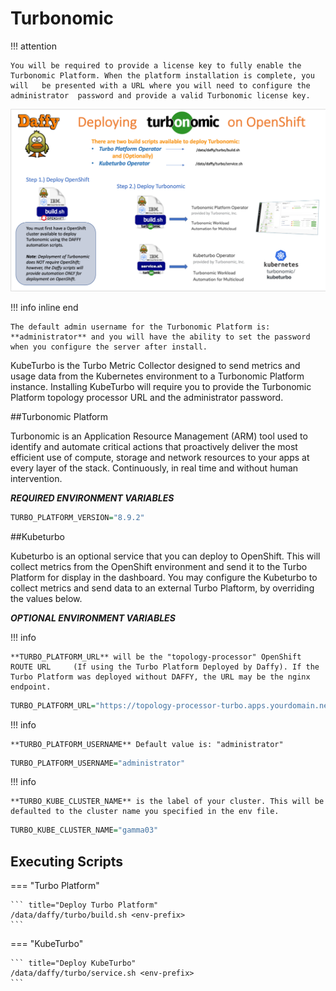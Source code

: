 <script>
  document.title = "Supporting Software - Turbonomics";
</script>
# Turbonomic

!!! attention

	You will be required to provide a license key to fully enable the 	Turbonomic Platform. When the platform installation is complete, you will 	be presented with a URL where you will need to configure the administrator 	password and provide a valid Turbonomic license key.

![DeployingTurbonomicsOnOpenShift.png](../images/SupportingSoftware/Turbonomics/DeployingTurbonomicsOnOpenShift.png)

!!! info inline end

	The default admin username for the Turbonomic Platform is:  
	**administrator** and you will have the ability to set the password when you configure the server after install.

KubeTurbo is the Turbo Metric Collector designed to send metrics and usage data from the Kubernetes environment to a Turbonomic Platform instance. Installing KubeTurbo will require you to provide the Turbonomic Platform topology processor URL and the administrator password.

##Turbonomic Platform

Turbonomic is an Application Resource Management (ARM) tool used to identify and automate critical actions that proactively deliver the most efficient use of compute, storage and network resources to your apps at every layer of the stack. Continuously, in real time and without human intervention.

**_REQUIRED ENVIRONMENT VARIABLES_**

```R
TURBO_PLATFORM_VERSION="8.9.2"
```

##Kubeturbo

Kubeturbo is an optional service that you can deploy to OpenShift. This will collect metrics from the OpenShift environment and send it to the Turbo Platform for display in the dashboard. You may configure the Kubeturbo to collect metrics and send data to an external Turbo Plaftorm, by overriding the values below.

**_OPTIONAL ENVIRONMENT VARIABLES_**

!!! info

	**TURBO_PLATFORM_URL** will be the "topology-processor" OpenShift ROUTE URL 	(If using the Turbo Platform Deployed by Daffy). If the Turbo Platform was deployed without DAFFY, the URL may be the nginx endpoint.

```R
TURBO_PLATFORM_URL="https://topology-processor-turbo.apps.yourdomain.net"
```

!!! info

	**TURBO_PLATFORM_USERNAME** Default value is: "administrator"

```R
TURBO_PLATFORM_USERNAME="administrator"
```

!!! info

	**TURBO_KUBE_CLUSTER_NAME** is the label of your cluster. This will be defaulted to the cluster name you specified in the env file.

```R
TURBO_KUBE_CLUSTER_NAME="gamma03"
```


## Executing Scripts

=== "Turbo Platform"

	``` title="Deploy Turbo Platform"
	/data/daffy/turbo/build.sh <env-prefix>
	```

=== "KubeTurbo"

	``` title="Deploy KubeTurbo"
	/data/daffy/turbo/service.sh <env-prefix>
	```
